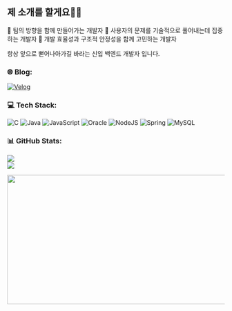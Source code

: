 ## 제 소개를 할게요🙋‍♀️
🧭 팀의 방향을 함께 만들어가는 개발자
🤔 사용자의 문제를 기술적으로 풀어내는데 집중하는 개발자
🔧 개발 효율성과 구조적 안정성을 함께 고민하는 개발자

항상 앞으로 뻗어나아가길 바라는 신입 백엔드 개발자 입니다. 

### 🌐 Blog:
[![Velog](https://img.shields.io/badge/Velog-20C997?style=flat-square&logo=Velog&logoColor=white)](https://velog.io/@niki8533/posts) 

### 💻 Tech Stack:
![C](https://img.shields.io/badge/c-%2300599C.svg?style=for-the-badge&logo=c&logoColor=white) ![Java](https://img.shields.io/badge/java-%23ED8B00.svg?style=for-the-badge&logo=openjdk&logoColor=white) ![JavaScript](https://img.shields.io/badge/javascript-%23323330.svg?style=for-the-badge&logo=javascript&logoColor=%23F7DF1E) ![Oracle](https://img.shields.io/badge/Oracle-F80000?style=for-the-badge&logo=oracle&logoColor=white) ![NodeJS](https://img.shields.io/badge/node.js-6DA55F?style=for-the-badge&logo=node.js&logoColor=white) ![Spring](https://img.shields.io/badge/spring-%236DB33F.svg?style=for-the-badge&logo=spring&logoColor=white) ![MySQL](https://img.shields.io/badge/mysql-4479A1.svg?style=for-the-badge&logo=mysql&logoColor=white)
### 📊 GitHub Stats:
![](https://github-readme-stats.vercel.app/api?username=niki8533&theme=tokyonight&hide_border=false&include_all_commits=false&count_private=false)<br/>
![](https://github-readme-streak-stats.herokuapp.com/?user=niki8533&theme=tokyonight&hide_border=false)<br/>

<!-- Proudly created with GPRM ( https://gprm.itsvg.in ) -->

<a href="https://github.com/devxb/gitanimals">
<img
  src="https://render.gitanimals.org/farms/niki8533"
  width="600"
  height="300"
/>
</a>
